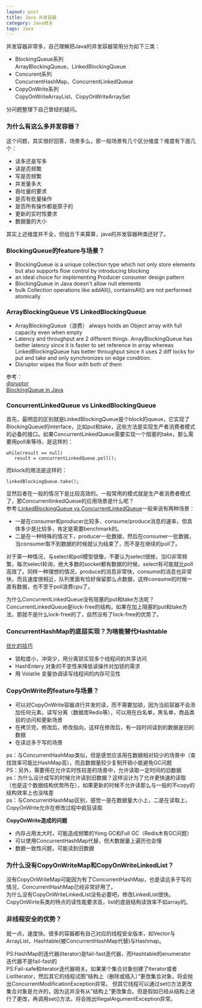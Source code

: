 ```yaml
---
layout: post
title: Java 并发容器
category: Java相关
tags: Java
---
```


并发容器非常多，自己理解把Java的并发容器常用分为如下三类：

- BlockingQueue系列    
ArrayBlockingQueue、LinkedBlockingQueue
- Concurent系列  
ConcurrentHashMap、ConcurrentLinkedQueue 
- CopyOnWrite系列  
CopyOnWriteArrayList、CopyOnWriteArraySet

分问题整理下自己曾经的疑问。

### 为什么有这么多并发容器？ ###
这个问题，其实很好回答，场景多么，那一般场景有几个区分维度？维度有下面几个：
   
- 读多还是写多
- 读是否频繁
- 写是否频繁
- 并发量多大
- 吞吐量的要求
- 是否有批量操作
- 是否所有操作都是原子的
- 更新的实时性要求
- 数据量的大小

其实上述维度并不全，但组合下来算算，java的并发容器种类还好了。

### BlockingQueue的feature与场景？ ###
- BlockingQueue is a unique collection type which not only store elements but also supports flow control by introducing blocking
- an ideal choice for implementing Producer consumer design pattern
- BlockingQueue in Java doesn't allow null elements
- bulk Collection operations like addAll(), containsAll() are not performed atomically

### ArrayBlockingQueue VS LinkedBlockingQueue ###
- ArrayBlockingQueue（浪费） always holds an Object array with full capacity even when empty
- Latency and throughput are 2 different things. ArrayBlockingQueue has better latency since it is faster to set reference in array whereas LinkedBlockingQueue has better throughput since it uses 2 diff locks for put and take and only synchronizes on edge condition.
- Disruptor wipes the floor with both of them

参考：  
[disruptor](https://code.google.com/archive/p/disruptor/wikis/PerformanceResults.wiki)  
[BlockingQueue in Java](http://javarevisited.blogspot.in/2012/12/blocking-queue-in-java-example-ArrayBlockingQueue-LinkedBlockingQueue.html)

### ConcurrentLinkedQueue vs LinkedBlockingQueue ###
首先，最明显的区别就是LinkedBlockingQueue是个block的queue，它实现了BlockingQueue的interface，比如put和take，这些方法是实现生产者消费者模式的必备的接口。如果ConcurrentLinkedQueue需要实现一个阻塞的take，那么需要用poll来等待，是这样的：
```
while(result == null)
   result = concurrentLinkedQueue.poll();
```
而block的用法是这样的：
```
linkedBlockingQueue.take();
```

显然后者在一般的情况下是比较高效的。一般常用的模式就是生产者消费者模式了，那ConcurrentlinkedQueue的应用场景是什么呢？  
参考:[LinkedBlockingQueue vs ConcurrentLinkedQueue](https://stackoverflow.com/questions/1426754/linkedblockingqueue-vs-concurrentlinkedqueue)一般来说有两种场景：
- 一是在consumer和producer比较多、consume/produce消息的速率，但具体多少是比较多，肯定是需要benchmark的。
- 二是在一种特殊的情况下，producer一批数据，然后在consumer一批数据，当consumer取不到数据的时候就认为结束了，而不是在继续的poll了。

对于第一种情况，与select和poll模型很像，不要认为select很挫，当IO非常频繁，每次select轮询，绝大多数的socket都有数据的时候，select有可能就比poll高效了。同样一种理想的情况，produce的消息非常快，consume的消息也非常快，而且速度很相近，队列里面有恰好保留那么点数据，这样consume的时候一直有数据，也不至于poll浪费cpu了。

为什么ConcurrentLinkedQueue没有阻塞的put和take方法呢？ConcurrentLinkedQueue是lock-free的结构，如果在加上阻塞的put和take方法，那就不是什么lock-free的了，自然没有了lock-free的优势了。

### ConcurrentHashMap的底层实现？为啥能替代Hashtable ###
[优化的技巧](https://www.ibm.com/developerworks/cn/java/java-lo-concurrenthashmap/index.html)

- 锁粒度小，冲突少，用分离锁实现多个线程间的共享访问  
- HashEntery 对象的不变性来降低读操作对加锁的需求  
- 用 Volatile 变量协调读写线程间的内存可见性


### CopyOnWrite的feature与场景？ ###

- 可以对CopyOnWrite容器进行并发的读，而不需要加锁，因为当前容器不会添加任何元素，读写分离（数据库Redis等），可以用在白名单，黑名单，商品类目的访问和更新场景
- 在拷贝完，修改后，修改指向，这样在修改后，有一段时间读到的数据是旧的数据
- 在读远多于写的场景

ps：与ConcurrentHashMap类似，但是感觉应该用在数据相对较少的场景中（查找效率可能比HashMap高），而且数据量较少复制开销小能避免GC问题  
PS：另外，需要用在允许实时性较差的场景中，允许读取一定时间的旧数据  
ps：为什么设计成写的时候允许读到旧数据？这样设计为了允许更快速的读取（也是这个数据结构优势所在），如果更新的时候不允许读那么与一般的不copy的结构效率上也没啥差  
ps：与ConcurrentHashMap区别，感觉一是在数据量大小上，二是在读取上，CopyOnWrite允许在修改过程中疯狂读取

**CopyOnWrite造成的问题**  

- 内存占用太大时，可能造成频繁的Yong GC和Full GC（Redis木有GC问题）  
- 可以使用ConcurrentHashMap代替，但大数据量上遍历也会慢
- 数据一致性问题，可能读到旧数据

### 为什么没有CopyOnWriteMap和CopyOnWriteLinkedList？ ###
没有CopyOnWriteMap可能因为有了ConcurrentHashMap，也是读远多于写的情况，ConcurrentHashMap已经非常好用了。  
为什么没有CopyOnWriteLinkedList没有必要吧，修改LinkedList很快。CopyOnWirte系类的特点的读性能要求高，list的底层结构读效率不如array的。

### 非线程安全的优势？ ###
就一点，速度快。很多的容器都有自己对应的线程安全版本，如Vector与ArrayList，Hashtable(被ConcurrentHashMap代替)与Hashmap。

PS:HashMap的迭代器(Iterator)是fail-fast迭代器，而Hashtable的enumerator迭代器不是fail-fast的  
PS:Fail-safe和iterator迭代器相关。如果某个集合对象创建了Iterator或者ListIterator，然后其它的线程试图“结构上（删除或插入）”更改集合对象，将会抛出ConcurrentModificationException异常。
但其它线程可以通过set()方法更改集合对象是允许的，因为这并没有从“结构上”更改集合。但是假如已经从结构上进行了更改，再调用set()方法，将会抛出IllegalArgumentException异常。
